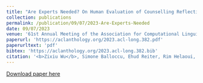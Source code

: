 ```yaml
---
title: "Are Experts Needed? On Human Evaluation of Counselling Reflection Generation"
collection: publications
permalink: /publication/09/07/2023-Are-Experts-Needed
date: 09/07/2023
venue: '61st Annual Meeting of the Association for Computational Linguistics'
paperurl: 'https://aclanthology.org/2023.acl-long.382.pdf'
paperurltext: 'pdf'
bibtex: 'https://aclanthology.org/2023.acl-long.382.bib'
citation: '<b>Zixiu Wu</b>, Simone Balloccu, Ehud Reiter, Rim Helaoui, Diego Reforgiato Recupero, Daniele Riboni. Are Experts Needed? On Human Evaluation of Counselling Reflection Generation. In <i>Proceedings of the 61st Annual Meeting of the Association for Computational Linguistics</i>, 2023.'
---
```


<a href='https://aclanthology.org/2023.acl-long.382.pdf'>Download paper here</a>

